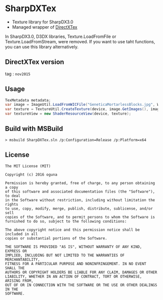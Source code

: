 # SharpDXTex

- Texture library for SharpDX3.0
- Managed wrapper of [DirectXTex](https://github.com/Microsoft/DirectXTex)

In SharpDX3.0, D3DX libraries, Texture.LoadFromFile or Texture.LoadFromStream, were removed.
If you want to use taht functions, you can use this library alternatively.

## DirectXTex version

tag : `nov2015`

## Usage

```csharp
TexMetadata metadata;
var image = ImageUtil.LoadFromWICFile("GeneticaMortarlessBlocks.jpg", WICFlags.None, out metadata);
var texture = TextureUtil.CreateTexture(device, image.GetImages(), image.GetMetadata());
var textureView = new ShaderResourceView(device, texture);
```

## Build with MSBuild

```
> msbuild SharpDXTex.sln /p:Configuration=Release /p:Platform=x64
```

## License

```
The MIT License (MIT)

Copyright (c) 2016 oguna

Permission is hereby granted, free of charge, to any person obtaining a copy
of this software and associated documentation files (the "Software"), to deal
in the Software without restriction, including without limitation the rights
to use, copy, modify, merge, publish, distribute, sublicense, and/or sell
copies of the Software, and to permit persons to whom the Software is
furnished to do so, subject to the following conditions:

The above copyright notice and this permission notice shall be included in all
copies or substantial portions of the Software.

THE SOFTWARE IS PROVIDED "AS IS", WITHOUT WARRANTY OF ANY KIND, EXPRESS OR
IMPLIED, INCLUDING BUT NOT LIMITED TO THE WARRANTIES OF MERCHANTABILITY,
FITNESS FOR A PARTICULAR PURPOSE AND NONINFRINGEMENT. IN NO EVENT SHALL THE
AUTHORS OR COPYRIGHT HOLDERS BE LIABLE FOR ANY CLAIM, DAMAGES OR OTHER
LIABILITY, WHETHER IN AN ACTION OF CONTRACT, TORT OR OTHERWISE, ARISING FROM,
OUT OF OR IN CONNECTION WITH THE SOFTWARE OR THE USE OR OTHER DEALINGS IN THE
SOFTWARE.
```
